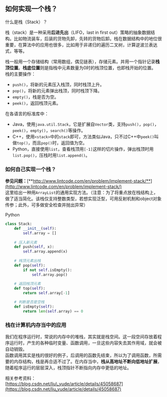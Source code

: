 ## 如何实现一个栈？

  
什么是栈（Stack）？

栈（stack）是一种采用**后进先出**（LIFO，last in first out）策略的抽象数据结构。比如物流装车，后装的货物先卸，先转的货物后卸。栈在数据结构中的地位很重要，在算法中的应用也很多，比如用于非递归的遍历二叉树，计算逆波兰表达式，等等。

栈一般用一个存储结构（常用数组，偶见链表），存储元素。并用一个指针记录**栈顶位置**。**栈底位置**则是指栈中元素数量为0时的栈顶位置，也即栈开始的位置。  
栈的主要操作：

* `push()`，将新的元素压入栈顶，同时栈顶上升。
* `pop()`，将新的元素弹出栈顶，同时栈顶下降。
* `empty()`，栈是否为空。
* `peek()`，返回栈顶元素。

在各语言的标准库中：

* Java，使用`java.util.Stack`，它是扩展自`Vector`类，支持`push()`，`pop()`，`peek()`，`empty()`，`search()`等操作。
* C++，使用`<stack>`中的`stack`即可，方法类似Java，只不过C++中`peek()`叫做`top()`，而且`pop()`时，返回值为空。
* Python，直接使用`list`，查看栈顶用`[-1]`这样的切片操作，弹出栈顶时用`list.pop()`，压栈时用`list.append()`。

### 如何自己实现一个栈？

**参见问题：**[**http://www.lintcode.com/en/problem/implement-stack/**](http://www.lintcode.com/en/problem/implement-stack/)  
这里给出一种用`ArrayList`的通用实现方法。（注意：为了将重点放在栈结构上，做了适当简化。该栈仅支持整数类型，若想实现泛型，可用反射机制和object对象传参；此外，可多做安全检查并抛出异常）

Python

```py
class Stack:
    def __init__(self):
        self.array = []
				
    # 压入新元素
    def push(self, x):
        self.array.append(x)
    
    # 栈顶元素出栈
    def pop(self):
        if not self.isEmpty():
            self.array.pop()
	
    # 返回栈顶元素
    def top(self):
        return self.array[-1]

    # 判断是否是空栈
    def isEmpty(self):
        return len(self.array) == 0
```

### 栈在计算机内存当中的应用

我们在程序运行时，常说的内存中的堆栈，其实就是栈空间。这一段空间存放着程序运行时，产生的各种临时变量、函数调用，一旦这些内容失去其作用域，就会被自动销毁。  
函数调用其实是栈的很好的例子，后调用的函数先结束，所以为了调用函数，所需要的内存结构，栈是再合适不过了。在内存当中，**栈从高地址不断向低地址扩展**，随着程序运行的层层深入，栈顶指针不断指向内存中更低的地址。

相关参考资料：  
[https://blog.csdn.net/liu\_yude/article/details/45058687](https://blog.csdn.net/liu_yude/article/details/45058687)




